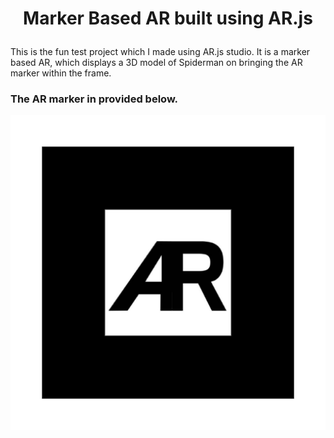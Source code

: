 

# <p align="center">Marker Based AR built using AR.js</p>
  
This is the fun test project which I made using AR.js studio. It is a marker based AR, which displays a 3D model of Spiderman on bringing the AR marker within the frame. 

### The AR marker in provided below.

![AR marker](/default-marker.png)
        